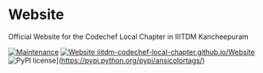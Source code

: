 # Website
Official Website for the Codechef Local Chapter in IIITDM Kancheepuram

[![Maintenance](https://img.shields.io/badge/Maintained%3F-yes-brightgreen.svg)](https://github.com/IIITDM-Codechef-Local-Chapter/Website/graphs/contributors)
[![Website iiitdm-codechef-local-chapter.github.io/Website](https://img.shields.io/website-up-down-green-red/http/shields.io.svg)](http://iiitdm-codechef-local-chapter.github.io/Website/)
![PyPI license](https://img.shields.io/pypi/l/ansicolortags.svg)](https://pypi.python.org/pypi/ansicolortags/)
